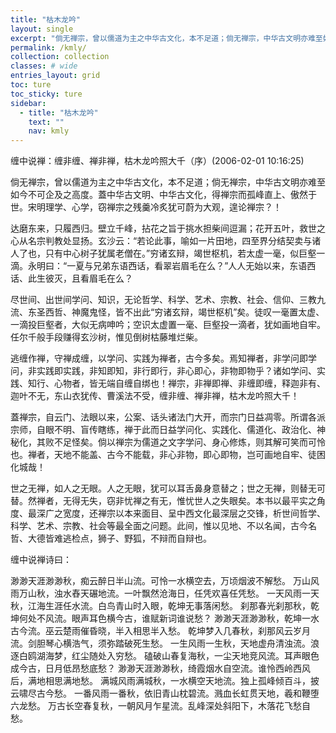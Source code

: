 ```yaml
---
title: "枯木龙吟"
layout: single
excerpt: "倘无禅宗，曾以儒道为主之中华古文化，本不足道；倘无禅宗，中华古文明亦难至如今不可企及之高度。蓋中华古文明、中华古文化，得禅宗而孤峰直上、傲然于世。宋明理学、心学，窃禅宗之残羹冷炙犹可蔚为大观，遑论禅宗？"
permalink: /kmly/
collection: collection
classes: # wide
entries_layout: grid
toc: ture
toc_sticky: ture
sidebar:
  - title: "枯木龙吟"
    text: ""
    nav: kmly
---
```


缠中说禅：缠非缠、禅非禅，枯木龙吟照大千（序）(2006-02-01 10:16:25) 

倘无禅宗，曾以儒道为主之中华古文化，本不足道；倘无禅宗，中华古文明亦难至如今不可企及之高度。蓋中华古文明、中华古文化，得禅宗而孤峰直上、傲然于世。宋明理学、心学，窃禅宗之残羹冷炙犹可蔚为大观，遑论禅宗？！
 
达磨东来，只履西归。壁立千峰，拈花之旨于挑水担柴间逗漏；花开五叶，救世之心从名宗判教处显扬。玄沙云：“若论此事，喻如一片田地，四至界分结契卖与诸人了也，只有中心树子犹属老僧在。”穷诸玄辩，竭世枢机，若太虚一毫，似巨壑一滴。永明曰：“一夏与兄弟东语西话，看翠岩眉毛在么？”人人无始以来，东语西话、此生彼灭，且看眉毛在么？
 
尽世间、出世间学问、知识，无论哲学、科学、艺术、宗教、社会、信仰、三教九流、东圣西哲、神魔鬼怪，皆不出此“穷诸玄辩，竭世枢机”矣。徒叹一毫置太虚、一滴投巨壑者，大似无病呻吟；空识太虚置一毫、巨壑投一滴者，犹如画地自牢。任尔千般手段赚得玄沙树，惟见倒树枯藤堆烂柴。
 
逃缠作禅，守禅成缠，以学问、实践为禅者，古今多矣。焉知禅者，非学问即学问，非实践即实践，非知即知，非行即行，非心即心，非物即物乎？诸如学问、实践、知行、心物者，皆无端自缠自绑也！禅宗，非禅即禅、非缠即缠，释迦非有、迦叶不无，东山衣犹传、曹溪法不受，缠非缠、禅非禅，枯木龙吟照大千！
 
蓋禅宗，自云门、法眼以来，公案、话头诸法门大开，而宗门日益凋零。所谓各派宗师，自眼不明、盲传瞎练，禅于此而日益学问化、实践化、儒道化、政治化、神秘化，其败不足怪矣。倘以禅宗为儒道之文字学问、身心修炼，则其解可笑而可怜也。禅者，天地不能盖、古今不能载，非心非物，即心即物，岂可画地自牢、徒困化城哉！
 
世之无禅，如人之无眼。人之无眼，犹可以耳舌鼻身意替之；世之无禅，则替无可替。然禅者，无得无失，窃非忧禅之有无，惟忧世人之失眼矣。本书以最平实之角度、最深广之宽度，还禅宗以本来面目、呈中西文化最深层之交锋，析世间哲学、科学、艺术、宗教、社会等最全面之问题。此间，惟以见地、不以名闻，古今名哲、大德皆难逃检点，狮子、野狐，不辩而自辩也。
 
缠中说禅诗曰：
 
渺渺天涯渺渺秋，痴云醉日半山流。可怜一水横空去，万顷烟波不解愁。
万山风雨万山秋，浊水舂天碾地流。一叶飘然沧海日，任凭欢喜任凭愁。
一天风雨一天秋，江海生涯任水流。白鸟青山时入眼，乾坤无事落闲愁。
刹那春光刹那秋，乾坤何处不风流。眼声耳色横今古，谁赋新词谁说愁？
渺渺天涯渺渺秋，乾坤一水古今流。巫云楚雨催昏晓，半入相思半入愁。
乾坤梦入几春秋，刹那风云岁月流。剑胆琴心横浩气，须弥踏破死生愁。
一生风雨一生秋，天地虚舟清浊流。浪逐白鸥湖海梦，红尘随处入穷愁。
磕破山春复海秋，一尘天地竞风流。耳声眼色成今古，日月低昂愁底愁？
渺渺天涯渺渺秋，绮霞烟水自空流。谁怜西岭西风后，满地相思满地愁。
满城风雨满城秋，一水横空天地流。独上孤峰倾百斗，披云啸尽古今愁。
一番风雨一番秋，依旧青山枕碧流。溅血长虹贯天地，羲和鞭堕六龙愁。
万古长空春复秋，一朝风月乍星流。乱峰深处斜阳下，木落花飞愁自愁。